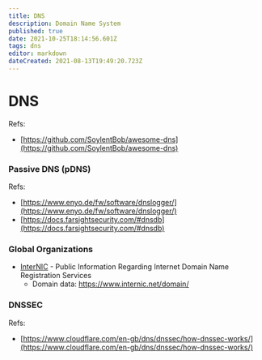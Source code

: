 ```yaml
---
title: DNS
description: Domain Name System
published: true
date: 2021-10-25T18:14:56.601Z
tags: dns
editor: markdown
dateCreated: 2021-08-13T19:49:20.723Z
---
```


# DNS

Refs:
- [https://github.com/SoylentBob/awesome-dns](https://github.com/SoylentBob/awesome-dns)

### Passive DNS (pDNS)



Refs:
- [https://www.enyo.de/fw/software/dnslogger/](https://www.enyo.de/fw/software/dnslogger/)
- [https://docs.farsightsecurity.com/#dnsdb](https://docs.farsightsecurity.com/#dnsdb)

### Global Organizations

- [InterNIC](https://www.internic.net) - Public Information Regarding Internet Domain Name Registration Services
	- Domain data: https://www.internic.net/domain/

### DNSSEC

Refs:
- [https://www.cloudflare.com/en-gb/dns/dnssec/how-dnssec-works/](https://www.cloudflare.com/en-gb/dns/dnssec/how-dnssec-works/)
